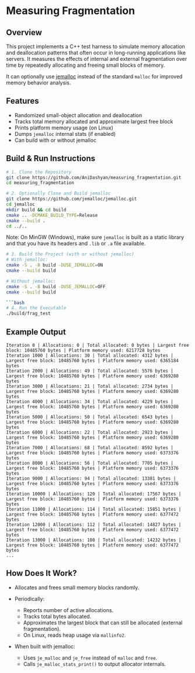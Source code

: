 # Measuring Fragmentation

## Overview

This project implements a C++ test harness to simulate memory allocation and deallocation patterns that often occur in long-running applications like servers. It measures the effects of internal and external fragmentation over time by repeatedly allocating and freeing small blocks of memory.

It can optionally use [jemalloc](https://github.com/jemalloc/jemalloc) instead of the standard `malloc` for improved memory behavior analysis.

## Features

* Randomized small-object allocation and deallocation
* Tracks total memory allocated and approximate largest free block
* Prints platform memory usage (on Linux)
* Dumps `jemalloc`   internal stats (if enabled)
* Can build with or without jemalloc

## Build & Run Instructions

```bash
# 1. Clone the Repository
git clone https://github.com/AniDashyan/measuring_fragmentation.git
cd measuring_fragmentation

# 2. Optionally Clone and Build jemalloc
git clone https://github.com/jemalloc/jemalloc.git
cd jemalloc
mkdir build && cd build
cmake .. -DCMAKE_BUILD_TYPE=Release
cmake --build .
cd ../..
```
Note: On MinGW (Windows), make sure `jemalloc` is built as a static library and that you have its headers and `.lib` or `.a` file available.

``` bash
# 3. Build the Project (with or without jemalloc)
# With jemalloc:
cmake -S . -B build -DUSE_JEMALLOC=ON 
cmake --build build

# Without jemalloc:
cmake -S . -B build -DUSE_JEMALLOC=OFF
cmake --build build

```bash
# 4. Run the Executable
./build/frag_test
```

## Example Output

```
Iteration 0 | Allocations: 0 | Total allocated: 0 bytes | Largest free block: 10485760 bytes | Platform memory used: 6217728 bytes
Iteration 1000 | Allocations: 30 | Total allocated: 4312 bytes | Largest free block: 10485760 bytes | Platform memory used: 6365184 bytes
Iteration 2000 | Allocations: 49 | Total allocated: 5576 bytes | Largest free block: 10485760 bytes | Platform memory used: 6369280 bytes
Iteration 3000 | Allocations: 21 | Total allocated: 2734 bytes | Largest free block: 10485760 bytes | Platform memory used: 6369280 bytes
Iteration 4000 | Allocations: 34 | Total allocated: 4229 bytes | Largest free block: 10485760 bytes | Platform memory used: 6369280 bytes
Iteration 5000 | Allocations: 50 | Total allocated: 6543 bytes | Largest free block: 10485760 bytes | Platform memory used: 6369280 bytes
Iteration 6000 | Allocations: 22 | Total allocated: 2923 bytes | Largest free block: 10485760 bytes | Platform memory used: 6369280 bytes
Iteration 7000 | Allocations: 68 | Total allocated: 8592 bytes | Largest free block: 10485760 bytes | Platform memory used: 6373376 bytes
Iteration 8000 | Allocations: 56 | Total allocated: 7705 bytes | Largest free block: 10485760 bytes | Platform memory used: 6373376 bytes
Iteration 9000 | Allocations: 94 | Total allocated: 13381 bytes | Largest free block: 10485760 bytes | Platform memory used: 6373376 bytes
Iteration 10000 | Allocations: 120 | Total allocated: 17567 bytes | Largest free block: 10485760 bytes | Platform memory used: 6373376 bytes
Iteration 11000 | Allocations: 114 | Total allocated: 15851 bytes | Largest free block: 10485760 bytes | Platform memory used: 6377472 bytes
Iteration 12000 | Allocations: 112 | Total allocated: 14827 bytes | Largest free block: 10485760 bytes | Platform memory used: 6377472 bytes
Iteration 13000 | Allocations: 108 | Total allocated: 14232 bytes | Largest free block: 10485760 bytes | Platform memory used: 6377472 bytes
...
```

## How Does It Work?

* Allocates and frees small memory blocks randomly.
* Periodically:

  * Reports number of active allocations.
  * Tracks total bytes allocated.
  * Approximates the largest block that can still be allocated (external fragmentation).
  * On Linux, reads heap usage via `mallinfo2`.
* When built with jemalloc:

  * Uses `je_malloc` and `je_free` instead of `malloc` and `free`.
  * Calls `je_malloc_stats_print()` to output allocator internals.
